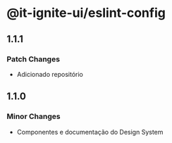 # @it-ignite-ui/eslint-config

## 1.1.1

### Patch Changes

- Adicionado repositório

## 1.1.0

### Minor Changes

- Componentes e documentação do Design System
